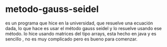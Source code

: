 # metodo-gauss-seidel
es un programa que hice en la universidad, que resuelve una ecuación dada, lo que hace es usar el método gauss seidel y lo resuelve usando ese método.
lo hice usando matrices del tipo arrays, esta hecho en java y  es sencillo , no es muy complicado pero es bueno para comenzar.

